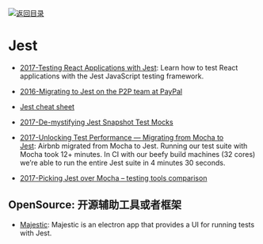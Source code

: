 [![返回目录](https://parg.co/UGo)](https://parg.co/b4z) 


# Jest

* [2017-Testing React Applications with Jest](https://auth0.com/blog/testing-react-applications-with-jest/): Learn how to test React applications with the Jest JavaScript testing framework.

* [2016-Migrating to Jest on the P2P team at PayPal](http://6me.us/N9Fl)

- [Jest cheat sheet](http://6me.us/KBnw6N)

- [2017-De-mystifying Jest Snapshot Test Mocks](https://parg.co/b4i)

* [2017-Unlocking Test Performance — Migrating from Mocha to Jest](https://parg.co/b90): Airbnb migrated from Mocha to Jest. Running our test suite with Mocha took 12+ minutes. In CI with our beefy build machines (32 cores) we’re able to run the entire Jest suite in 4 minutes 30 seconds.

- [2017-Picking Jest over Mocha – testing tools comparison](https://parg.co/bIM)

## OpenSource: 开源辅助工具或者框架

* [Majestic](https://github.com/Raathigesh/majestic): Majestic is an electron app that provides a UI for running tests with Jest.
